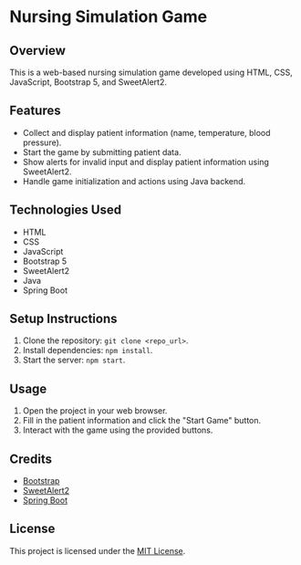 # Nursing Simulation Game

## Overview
This is a web-based nursing simulation game developed using HTML, CSS, JavaScript, Bootstrap 5, and SweetAlert2.

## Features
- Collect and display patient information (name, temperature, blood pressure).
- Start the game by submitting patient data.
- Show alerts for invalid input and display patient information using SweetAlert2.
- Handle game initialization and actions using Java backend.

## Technologies Used
- HTML
- CSS
- JavaScript
- Bootstrap 5
- SweetAlert2
- Java
- Spring Boot

## Setup Instructions
1. Clone the repository: `git clone <repo_url>`.
2. Install dependencies: `npm install`.
3. Start the server: `npm start`.

## Usage
1. Open the project in your web browser.
2. Fill in the patient information and click the "Start Game" button.
3. Interact with the game using the provided buttons.

## Credits
- [Bootstrap](https://getbootstrap.com/)
- [SweetAlert2](https://sweetalert2.github.io/)
- [Spring Boot](https://spring.io/projects/spring-boot)

## License
This project is licensed under the [MIT License](LICENSE).
